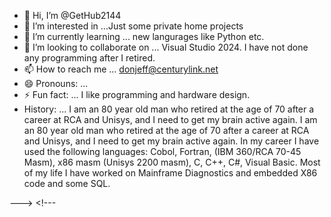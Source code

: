 - 👋 Hi, I’m @GetHub2144
- 👀 I’m interested in ...Just some private home projects
- 🌱 I’m currently learning ... new langurages like Python etc.
- 💞️ I’m looking to collaborate on ... Visual Studio 2024.  I have not done any programming after I retired.
- 📫 How to reach me ...  donjeff@centurylink.net
- 😄 Pronouns: ...
- ⚡ Fun fact: ... I like programming and hardware design.
- History: ... I am an 80 year old man who retired at the age of 70 after a career at RCA and Unisys, and I need to get my brain active again.
I am an 80 year old man who retired at the age of 70 after a career at RCA and Unisys, and I need to get my brain active again.
In my career I have used the following languages: Cobol, Fortran, (IBM 360/RCA 70-45 Masm), x86 masm  (Unisys 2200 masm), C, C++, C#, Visual Basic. 
Most of my life I have worked on Mainframe Diagnostics and embedded X86 code and some SQL.

---> <!---

